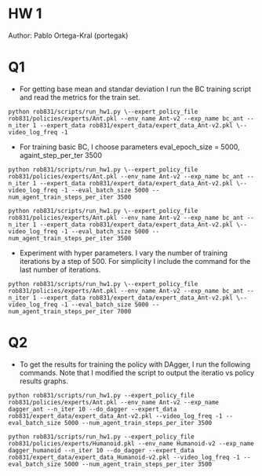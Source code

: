 # HW 1
Author: Pablo Ortega-Kral (portegak)

# Q1

- For getting base mean and standar deviation I run the BC training script and read the metrics for the train set.

```
python rob831/scripts/run_hw1.py \--expert_policy_file rob831/policies/experts/Ant.pkl --env_name Ant-v2 --exp_name bc_ant --n_iter 1 --expert_data rob831/expert_data/expert_data_Ant-v2.pkl \--video_log_freq -1
```

- For training basic BC, I choose parameters eval_epoch_size = 5000, againt_step_per_ter 3500

```
python rob831/scripts/run_hw1.py \--expert_policy_file rob831/policies/experts/Ant.pkl --env_name Ant-v2 --exp_name bc_ant --n_iter 1 --expert_data rob831/expert_data/expert_data_Ant-v2.pkl \--video_log_freq -1 --eval_batch_size 5000 --num_agent_train_steps_per_iter 3500
```

```
python rob831/scripts/run_hw1.py \--expert_policy_file rob831/policies/experts/Ant.pkl --env_name Ant-v2 --exp_name bc_ant --n_iter 1 --expert_data rob831/expert_data/expert_data_Ant-v2.pkl \--video_log_freq -1 --eval_batch_size 5000 --num_agent_train_steps_per_iter 3500
```

- Experiment with hyper parameters. I vary the number of training iterations by a step of 500. For simplicity I include the command for the last number of iterations.

```
python rob831/scripts/run_hw1.py \--expert_policy_file rob831/policies/experts/Ant.pkl --env_name Ant-v2 --exp_name bc_ant --n_iter 1 --expert_data rob831/expert_data/expert_data_Ant-v2.pkl \--video_log_freq -1 --eval_batch_size 5000 --num_agent_train_steps_per_iter 7000
```


# Q2

- To get the results for training the policy with DAgger, I run the following commands. Note that I modified the script to output the iteratio vs policy results graphs. 

```
python rob831/scripts/run_hw1.py --expert_policy_file rob831/policies/experts/Ant.pkl --env_name Ant-v2 --exp_name dagger_ant --n_iter 10 --do_dagger --expert_data rob831/expert_data/expert_data_Ant-v2.pkl --video_log_freq -1 --eval_batch_size 5000 --num_agent_train_steps_per_iter 3500
```

```
python rob831/scripts/run_hw1.py --expert_policy_file rob831/policies/experts/Humanoid.pkl --env_name Humanoid-v2 --exp_name dagger_humanoid --n_iter 10 --do_dagger --expert_data rob831/expert_data/expert_data_Humanoid-v2.pkl --video_log_freq -1 --eval_batch_size 5000 --num_agent_train_steps_per_iter 3500
```